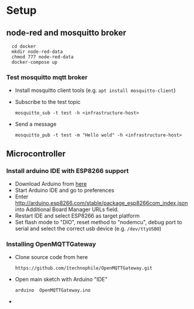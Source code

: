 # Setup #

## node-red and mosquitto broker ##

      cd docker
      mkdir node-red-data
      chmod 777 node-red-data
      docker-compose up

### Test mosquitto mqtt broker ###

* Install mosquitto client tools (e.g. ```apt install mosquitto-client```)
* Subscribe to the test topic

      mosquitto_sub -t test -h <infrastructure-host>

* Send a message

      mosquitto_pub -t test -m "Hello wold" -h <infrastructure-host>

## Microcontroller ##

### Install arduino IDE with ESP8266 support ###

* Download Arduino from [here](https://www.arduino.cc/en/Main/Software?)
* Start Arduino IDE and go to preferences
* Enter http://arduino.esp8266.com/stable/package_esp8266com_index.json into Additional Board Manager URLs field. 
* Restart IDE and select ESP8266 as target platform
* Set flash mode to "DIO", reset method to "nodemcu", debug port to serial and select the correct usb device (e.g. ```/dev/ttyUSB0```)

### Installing OpenMQTTGateway ###

* Clone source code from here

      https://github.com/1technophile/OpenMQTTGateway.git
      
* Open main sketch with Arduino "IDE"

      arduino  OpenMQTTGateway.ino
      
* 

